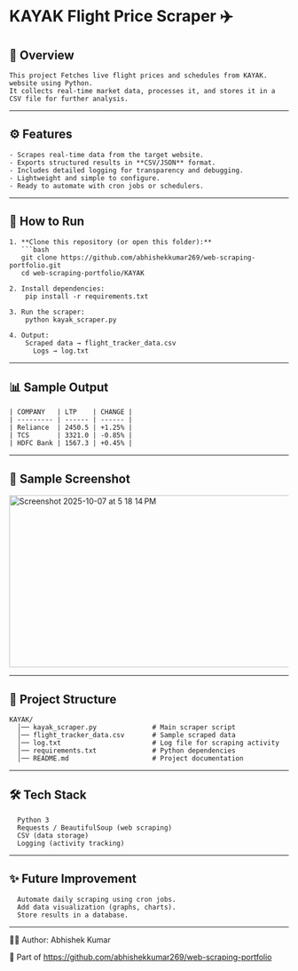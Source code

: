 # KAYAK Flight Price Scraper ✈️

## 📌 Overview
    This project Fetches live flight prices and schedules from KAYAK. website using Python.  
    It collects real-time market data, processes it, and stores it in a CSV file for further analysis.

---

## ⚙️ Features
    - Scrapes real-time data from the target website.  
    - Exports structured results in **CSV/JSON** format.  
    - Includes detailed logging for transparency and debugging.  
    - Lightweight and simple to configure.  
    - Ready to automate with cron jobs or schedulers.
---

## 🚀 How to Run

    1. **Clone this repository (or open this folder):**
       ```bash
       git clone https://github.com/abhishekkumar269/web-scraping-portfolio.git
       cd web-scraping-portfolio/KAYAK
    
    2. Install dependencies:
        pip install -r requirements.txt
    
    3. Run the scraper:
        python kayak_scraper.py
    
    4. Output:
        Scraped data → flight_tracker_data.csv
          Logs → log.txt

---

## 📊 Sample Output

    | COMPANY   | LTP    | CHANGE |
    | --------- | ------ | ------ |
    | Reliance  | 2450.5 | +1.25% |
    | TCS       | 3321.0 | -0.85% |
    | HDFC Bank | 1567.3 | +0.45% |
    

---
## 📸 Sample Screenshot

<img width="598" height="310" alt="Screenshot 2025-10-07 at 5 18 14 PM" src="https://github.com/user-attachments/assets/7b27f81f-99a7-4bc0-9980-b33ab710af19" />


---
## 📂 Project Structure
      
    KAYAK/
      │── kayak_scraper.py              # Main scraper script
      │── flight_tracker_data.csv       # Sample scraped data
      │── log.txt                       # Log file for scraping activity
      │── requirements.txt              # Python dependencies
      │── README.md                     # Project documentation
---

## 🛠️ Tech Stack

      Python 3
      Requests / BeautifulSoup (web scraping)
      CSV (data storage)
      Logging (activity tracking)

---
## ✨ Future Improvement

      Automate daily scraping using cron jobs.
      Add data visualization (graphs, charts).
      Store results in a database.

---
👨‍💻 Author: Abhishek Kumar

  🔗 Part of https://github.com/abhishekkumar269/web-scraping-portfolio
